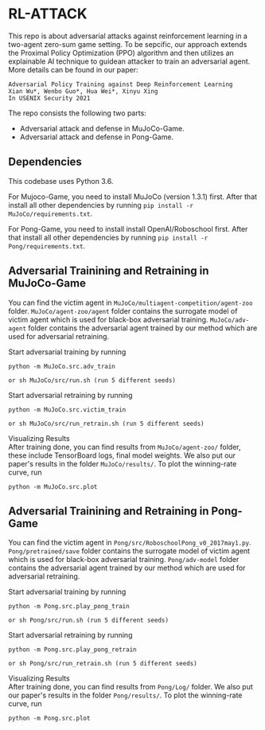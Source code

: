 # RL-ATTACK
This repo is about adversarial attacks against reinforcement learning in a two-agent zero-sum game setting. To be sepcific, our approach extends the Proximal Policy Optimization (PPO) algorithm and then utilizes an explainable AI technique to guidean attacker to train an adversarial agent.
More details can be found in our paper:

```
Adversarial Policy Training against Deep Reinforcement Learning
Xian Wu*, Wenbo Guo*, Hua Wei*, Xinyu Xing 
In USENIX Security 2021
```

The repo consists the following two parts:  
  - Adversarial attack and defense in MuJoCo-Game.  
  - Adversarial attack and defense in Pong-Game.  

## Dependencies

This codebase uses Python 3.6.  

For Mujoco-Game, you need to install MuJoCo (version 1.3.1) first. After that install all other dependencies by running `pip install -r MuJoCo/requirements.txt`.  

For Pong-Game, you need to install install OpenAI/Roboschool first. After that install all other dependencies by running `pip install -r Pong/requirements.txt`.  

## Adversarial Trainining and Retraining in MuJoCo-Game
You can find the victim agent in `MuJoCo/multiagent-competition/agent-zoo` folder. `MuJoCo/agent-zoo/agent` folder contains the surrogate model of victim agent which is used for black-box adversarial training. `MuJoCo/adv-agent` folder contains the adversarial agent trained by our method which are used for adversarial retraining. 

Start adversarial training by running 
```
python -m MuJoCo.src.adv_train

or sh MuJoCo/src/run.sh (run 5 different seeds)
```
Start adversarial retraining by running
```
python -m MuJoCo.src.victim_train

or sh MuJoCo/src/run_retrain.sh (run 5 different seeds)
```
Visualizing Results  
After training done, you can find results from `MuJoCo/agent-zoo/` folder, these include TensorBoard logs, final model weights. 
We also put our paper's results in the folder `MuJoCo/results/`.
To plot the winning-rate curve, run
```
python -m MuJoCo.src.plot
```

## Adversarial Trainining and Retraining in Pong-Game
You can find the victim agent in `Pong/src/RoboschoolPong_v0_2017may1.py`. `Pong/pretrained/save` folder contains the surrogate model of victim agent which is used for black-box adversarial training. `Pong/adv-model` folder contains the adversarial agent trained by our method which are used for adversarial retraining. 

Start adversarial training by running 
```
python -m Pong.src.play_pong_train

or sh Pong/src/run.sh (run 5 different seeds)
```
Start adversarial retraining by running
```
python -m Pong.src.play_pong_retrain

or sh Pong/src/run_retrain.sh (run 5 different seeds)
```
Visualizing Results  
After training done, you can find results from `Pong/Log/` folder. We also put our paper's results in the folder `Pong/results/`. To plot the winning-rate curve, run
```
python -m Pong.src.plot
```
